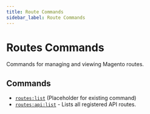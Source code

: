 ```yaml
---
title: Route Commands
sidebar_label: Route Commands
---
```


# Routes Commands

Commands for managing and viewing Magento routes.

## Commands

- [`routes:list`](./list.md) (Placeholder for existing command)
- [`routes:api:list`](./api-list.md) - Lists all registered API routes.
